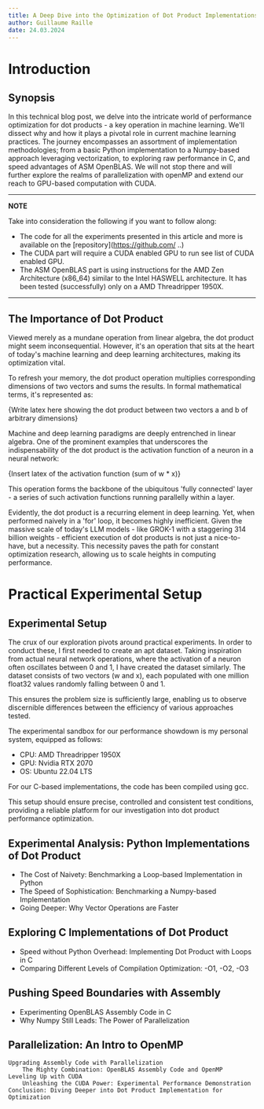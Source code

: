 ```yaml
---
title: A Deep Dive into the Optimization of Dot Product Implementations
author: Guillaume Raille
date: 24.03.2024
---
```


# Introduction

## Synopsis

In this technical blog post, we delve into the intricate world of performance
optimization for dot products - a key operation in machine learning. We'll dissect why
and how it plays a pivotal role in current machine learning practices. The journey
encompasses an assortment of implementation methodologies; from a basic Python
implementation to a Numpy-based approach leveraging vectorization, to exploring raw
performance in C, and speed advantages of ASM OpenBLAS. We will not stop there and will
further explore the realms of parallelization with openMP and extend our reach to
GPU-based computation with CUDA.

---
**NOTE**

Take into consideration the following if you want to follow along:

* The code for all the experiments presented in this article and more is available on
the [repository](https://github.com/ ..)
* The CUDA part will require a CUDA enabled GPU to run see list of CUDA enabled GPU.
* The ASM OpenBLAS part is using instructions for the AMD Zen Architecture (x86_64)
similar to the Intel HASWELL architecture. It has been tested (successfully) only on a 
AMD Threadripper 1950X.

---

## The Importance of Dot Product

Viewed merely as a mundane operation from linear algebra, the dot product might seem
inconsequential. However, it's an operation that sits at the heart of today's machine
learning and deep learning architectures, making its optimization vital.

To refresh your memory, the dot product operation multiplies corresponding dimensions of
two vectors and sums the results. In formal mathematical terms, it's represented as:

{Write latex here showing the dot product between two vectors a and b of arbitrary dimensions}

Machine and deep learning paradigms are deeply entrenched in linear algebra. One of the
prominent examples that underscores the indispensability of the dot product is the
activation function of a neuron in a neural network:

{Insert latex of the activation function (sum of w * x)}

This operation forms the backbone of the ubiquitous 'fully connected' layer - a series
of such activation functions running parallelly within a layer.

Evidently, the dot product is a recurring element in deep learning. Yet, when performed
naively in a 'for' loop, it becomes highly inefficient. Given the massive scale of
today's LLM models - like GROK-1 with a staggering 314 billion weights - efficient
execution of dot products is not just a nice-to-have, but a necessity. This necessity
paves the path for constant optimization research, allowing us to scale heights in
computing performance. 

# Practical Experimental Setup

## Experimental Setup

The crux of our exploration pivots around practical experiments. In order to conduct
these, I first needed to create an apt dataset. Taking inspiration from actual neural
network operations, where the activation of a neuron often oscillates between 0 and 1, I
have created the dataset similarly. The dataset consists of two vectors (w and x), each
populated with one million float32 values randomly falling between 0 and 1.

This ensures the problem size is sufficiently large, enabling us to observe discernible
differences between the efficiency of various approaches tested.

The experimental sandbox for our performance showdown is my personal system, equipped as
follows:

* CPU: AMD Threadripper 1950X
* GPU: Nvidia RTX 2070
* OS: Ubuntu 22.04 LTS

For our C-based implementations, the code has been compiled using gcc.

This setup should ensure precise, controlled and consistent test conditions, providing a
reliable platform for our investigation into dot product performance optimization.

## Experimental Analysis: Python Implementations of Dot Product

* The Cost of Naivety: Benchmarking a Loop-based Implementation in Python
* The Speed of Sophistication: Benchmarking a Numpy-based Implementation
* Going Deeper: Why Vector Operations are Faster

## Exploring C Implementations of Dot Product

* Speed without Python Overhead: Implementing Dot Product with Loops in C
* Comparing Different Levels of Compilation Optimization: -O1, -O2, -O3

## Pushing Speed Boundaries with Assembly

* Experimenting OpenBLAS Assembly Code in C
* Why Numpy Still Leads: The Power of Parallelization

## Parallelization: An Intro to OpenMP
    Upgrading Assembly Code with Parallelization
        The Mighty Combination: OpenBLAS Assembly Code and OpenMP
    Leveling Up with CUDA
        Unleashing the CUDA Power: Experimental Performance Demonstration
    Conclusion: Diving Deeper into Dot Product Implementation for Optimization
